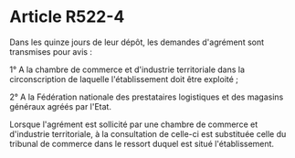# Article R522-4

Dans les quinze jours de leur dépôt, les demandes d'agrément sont transmises pour avis :

1° A la      chambre de commerce et d'industrie territoriale dans la circonscription de laquelle l'établissement doit être exploité ;

2° A la Fédération nationale des prestataires logistiques et des magasins généraux agréés par l'Etat.

Lorsque l'agrément est sollicité par une      chambre de commerce et d'industrie territoriale, à la consultation de celle-ci est substituée celle du tribunal de commerce dans le ressort duquel est situé l'établissement.
